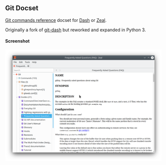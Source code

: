 ## Git Docset

[Git commands reference](http://git-scm.com/docs) docset for [Dash](https://kapeli.com/dash) or [Zeal](https://zealdocs.org/).

Originally a fork of [git-dash](https://github.com/iamaziz/git-dash) but reworked and expanded in Python 3.

#### Screenshot
![Screenshot](./screenshot.png)
